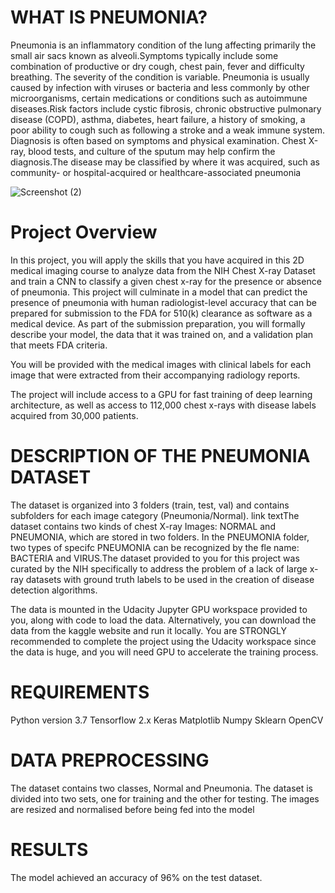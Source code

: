 # WHAT IS PNEUMONIA?

Pneumonia is an inflammatory condition of the lung affecting primarily the small air sacs known as alveoli.Symptoms typically include some combination of productive or dry cough, chest pain, fever and difficulty breathing. The severity of the condition is variable. Pneumonia is usually caused by infection with viruses or bacteria and less commonly by other microorganisms, certain medications or conditions such as autoimmune diseases.Risk factors include cystic fibrosis, chronic obstructive pulmonary disease (COPD), asthma, diabetes, heart failure, a history of smoking, a poor ability to cough such as following a stroke and a weak immune system. Diagnosis is often based on symptoms and physical examination. Chest X-ray, blood tests, and culture of the sputum may help confirm the diagnosis.The disease may be classified by where it was acquired, such as community- or hospital-acquired or healthcare-associated pneumonia

![Screenshot (2)](https://github.com/GauriGA/MSCBootcamp/assets/118062523/1c30924f-efe1-4f00-9557-d0ec5ea5a5a9)

# Project Overview
In this project, you will apply the skills that you have acquired in this 2D medical imaging course to analyze data from the NIH Chest X-ray Dataset and train a CNN to classify a given chest x-ray for the presence or absence of pneumonia. This project will culminate in a model that can predict the presence of pneumonia with human radiologist-level accuracy that can be prepared for submission to the FDA for 510(k) clearance as software as a medical device. As part of the submission preparation, you will formally describe your model, the data that it was trained on, and a validation plan that meets FDA criteria.

You will be provided with the medical images with clinical labels for each image that were extracted from their accompanying radiology reports.

The project will include access to a GPU for fast training of deep learning architecture, as well as access to 112,000 chest x-rays with disease labels acquired from 30,000 patients.

# DESCRIPTION OF THE PNEUMONIA DATASET

The dataset is organized into 3 folders (train, test, val) and contains subfolders for each image category (Pneumonia/Normal). link textThe dataset contains two kinds of chest X-ray Images: NORMAL and PNEUMONIA, which are stored in two folders. In the PNEUMONIA folder, two types of specifc PNEUMONIA can be recognized by the fle name: BACTERIA and VIRUS.The dataset provided to you for this project was curated by the NIH specifically to address the problem of a lack of large x-ray datasets with ground truth labels to be used in the creation of disease detection algorithms.

The data is mounted in the Udacity Jupyter GPU workspace provided to you, along with code to load the data. Alternatively, you can download the data from the kaggle website and run it locally. You are STRONGLY recommended to complete the project using the Udacity workspace since the data is huge, and you will need GPU to accelerate the training process.

# REQUIREMENTS
Python version 3.7
Tensorflow 2.x 
Keras 
Matplotlib 
Numpy 
Sklearn 
OpenCV

# DATA PREPROCESSING
The dataset contains two classes, Normal and Pneumonia.
The dataset is divided into two sets, one for training and the other for testing.
The images are resized and normalised before being fed into the model

# RESULTS
The model achieved an accuracy of 96% on the test dataset.
